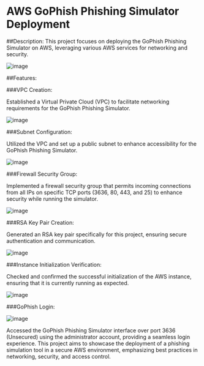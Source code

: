 # AWS GoPhish Phishing Simulator Deployment

##Description:
This project focuses on deploying the GoPhish Phishing Simulator on AWS, leveraging various AWS services for networking and security.

![image](https://github.com/DrewCrouch1/AWS-GoPhish/assets/158229796/10983f12-339d-47ac-b67f-075c592aaf98)

##Features:

###VPC Creation:

Established a Virtual Private Cloud (VPC) to facilitate networking requirements for the GoPhish Phishing Simulator.

![image](https://github.com/DrewCrouch1/AWS-GoPhish/assets/158229796/69b0dd64-82d6-4960-b2bf-782f42d65f02)

###Subnet Configuration:

Utilized the VPC and set up a public subnet to enhance accessibility for the GoPhish Phishing Simulator.

![image](https://github.com/DrewCrouch1/AWS-GoPhish/assets/158229796/9ac90c64-cb99-44ba-b07a-6d533e83d8f4)

###Firewall Security Group:

Implemented a firewall security group that permits incoming connections from all IPs on specific TCP ports (3636, 80, 443, and 25) to enhance security while running the simulator.

![image](https://github.com/DrewCrouch1/AWS-GoPhish/assets/158229796/e2cff264-a8a1-4005-a8ff-bdcb6a64cd7d)


###RSA Key Pair Creation:

Generated an RSA key pair specifically for this project, ensuring secure authentication and communication.

![image](https://github.com/DrewCrouch1/AWS-GoPhish/assets/158229796/435ffbba-288e-4c81-a5a7-5b79367f625a)


###Instance Initialization Verification:

Checked and confirmed the successful initialization of the AWS instance, ensuring that it is currently running as expected.

![image](https://github.com/DrewCrouch1/AWS-GoPhish/assets/158229796/f25fb67b-2f03-429a-b6f9-817db8c5092b)


###GoPhish Login:

![image](https://github.com/DrewCrouch1/AWS-GoPhish/assets/158229796/fbc31643-cca2-45cc-a0ab-959403a62d3e)


Accessed the GoPhish Phishing Simulator interface over port 3636 (Unsecured) using the administrator account, providing a seamless login experience.
This project aims to showcase the deployment of a phishing simulation tool in a secure AWS environment, emphasizing best practices in networking, security, and access control.





